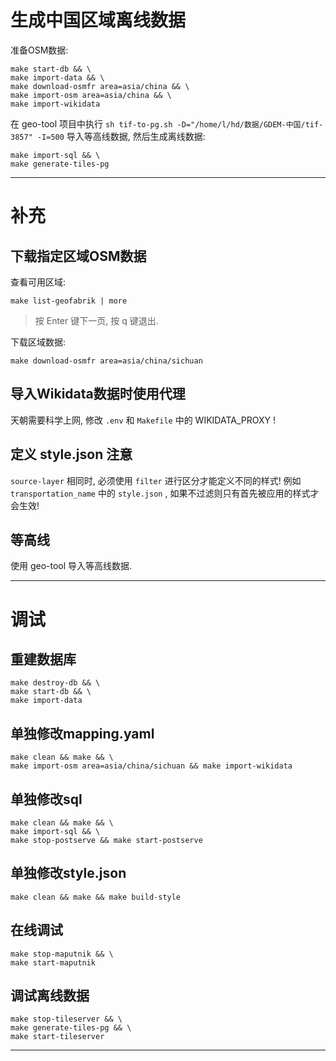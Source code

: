 # 生成中国区域离线数据

准备OSM数据:

```shell
make start-db && \
make import-data && \
make download-osmfr area=asia/china && \
make import-osm area=asia/china && \
make import-wikidata
```

在 geo-tool 项目中执行 `sh tif-to-pg.sh -D="/home/l/hd/数据/GDEM-中国/tif-3857" -I=500` 导入等高线数据, 然后生成离线数据:

```shell
make import-sql && \
make generate-tiles-pg
```

---

# 补充

## 下载指定区域OSM数据

查看可用区域:

```shell
make list-geofabrik | more
```

> 按 Enter 键下一页, 按 q 键退出.

下载区域数据:

```shell
make download-osmfr area=asia/china/sichuan
```

## 导入Wikidata数据时使用代理

天朝需要科学上网, 修改 `.env` 和 `Makefile` 中的 WIKIDATA_PROXY !

## 定义 style.json 注意

`source-layer` 相同时, 必须使用 `filter` 进行区分才能定义不同的样式! 例如 `transportation_name` 中的 `style.json` , 如果不过滤则只有首先被应用的样式才会生效!

## 等高线

使用 geo-tool 导入等高线数据.

---

# 调试

## 重建数据库

```shell
make destroy-db && \
make start-db && \
make import-data
```

## 单独修改mapping.yaml

```shell
make clean && make && \
make import-osm area=asia/china/sichuan && make import-wikidata
```

## 单独修改sql

```shell
make clean && make && \
make import-sql && \
make stop-postserve && make start-postserve
```

## 单独修改style.json

```shell
make clean && make && make build-style
```

## 在线调试

```shell
make stop-maputnik && \
make start-maputnik
```

## 调试离线数据

```shell
make stop-tileserver && \
make generate-tiles-pg && \
make start-tileserver
```

---
